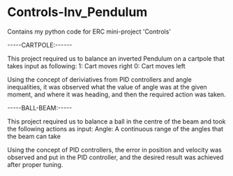 # Controls-Inv_Pendulum
Contains my python code for ERC mini-project 'Controls'



-----CARTPOLE:------

This project required us to balance an inverted Pendulum on a cartpole that takes input as following:
1: Cart moves right
0: Cart moves left

Using the concept of deriviatives from PID controllers and angle inequalities, it was observed what the value of angle was at the given moment, and where it was heading, and then the required action was taken.


-----BALL-BEAM:-----

This project required us to balance a ball in the centre of the beam and took the following actions as input:
Angle: A continuous range of the angles that the beam can take

Using the concept of PID controllers, the error in position and velocity was observed and put in the PID controller, and the desired result was achieved after proper tuning.
